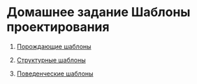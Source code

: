 # Домашнее задание Шаблоны проектирования
1. [Порождающие шаблоны](https://github.com/AlexanderTimin96/Patterns_Homework/tree/main/Generating%20pattern)

2. [Структурные шаблоны](https://github.com/AlexanderTimin96/Patterns_Homework/tree/main/Structural%20patterns)

3. [Поведенческие шаблоны](https://github.com/AlexanderTimin96/Patterns_Homework/tree/main/Behavioral%20patterns/Iterator)

